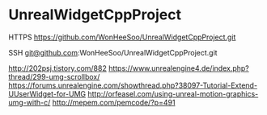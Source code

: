# UnrealWidgetCppProject

HTTPS https://github.com/WonHeeSoo/UnrealWidgetCppProject.git

SSH git@github.com:WonHeeSoo/UnrealWidgetCppProject.git


http://202psj.tistory.com/882
https://www.unrealengine4.de/index.php?thread/299-umg-scrollbox/
https://forums.unrealengine.com/showthread.php?38097-Tutorial-Extend-UUserWidget-for-UMG
http://orfeasel.com/using-unreal-motion-graphics-umg-with-c/
http://mepem.com/pemcode/?p=491

